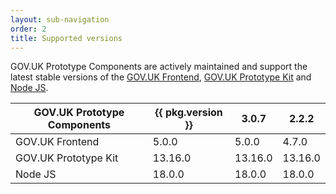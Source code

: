 ```yaml
---
layout: sub-navigation
order: 2
title: Supported versions
---
```


GOV.UK Prototype Components are actively maintained and support the latest stable versions of the [GOV.UK Frontend](https://frontend.design-system.service.gov.uk), [GOV.UK Prototype Kit](https://prototype-kit.service.gov.uk) and [Node JS](https://nodejs.org).

| GOV.UK Prototype Components | {{ pkg.version }} | 3.0.7   | 2.2.2   |
| --------------------------- | ----------------- | ------- | ------- |
| GOV.UK Frontend             | 5.0.0             | 5.0.0   | 4.7.0   |
| GOV.UK Prototype Kit        | 13.16.0           | 13.16.0 | 13.16.0 |
| Node JS                     | 18.0.0            | 18.0.0  | 18.0.0  |
